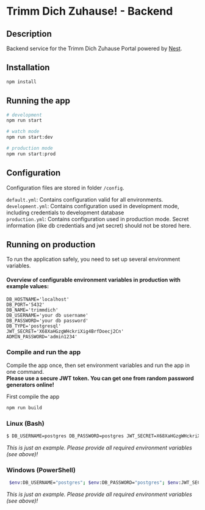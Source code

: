 # Trimm Dich Zuhause!  - Backend

## Description

Backend service for the Trimm Dich Zuhause Portal powered by [Nest](https://github.com/nestjs/nest).

## Installation

```bash
npm install
```

## Running the app

```bash
# development
npm run start

# watch mode
npm run start:dev

# production mode
npm run start:prod
```

## Configuration
Configuration files are stored in folder `/config`.  
  

`default.yml`: Contains configuration valid for all environments.
`development.yml`: Contains configuration used in development mode, including credentials to development database  
`production.yml`: Contains configuration used in production mode. Secret information (like db credentials and jwt secret) should not be stored here.

## Running on production

To run the application safely, you need to set up several environment variables.  

#### Overview of configurable environment variables in production with example values:
```
DB_HOSTNAME='localhost'
DB_PORT='5432'
DB_NAME='trimmdich'
DB_USERNAME='your db username'
DB_PASSWORD='your db password'
DB_TYPE='postgresql'
JWT_SECRET='X68XaHGzgWHckriXig4BrfDoecj2Cn'
ADMIN_PASSWORD='admin1234'
```

### Compile and run the app
Compile the app once, then set environment variables and run the app in one command.  
**Please use a secure JWT token. You can get one from random password generators online!**

First compile the app
```bash 
npm run build
```
### Linux (Bash)
```bash
$ DB_USERNAME=postgres DB_PASSWORD=postgres JWT_SECRET=X68XaHGzgWHckriXi npm run start:prod
```
_This is just an example. Please provide all required environment variables (see above)!_

### Windows (PowerShell)
```bash 
 $env:DB_USERNAME="postgres"; $env:DB_PASSWORD="postgres"; $env:JWT_SECRET="X68XaHGzgWHckriXi"; npm run start:prod
```
_This is just an example. Please provide all required environment variables (see above)!_

